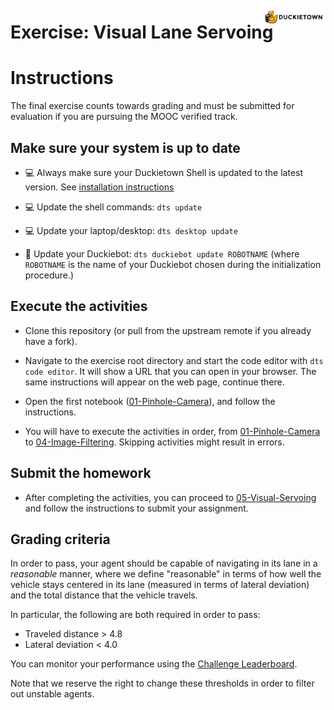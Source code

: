 # **Exercise: Visual Lane Servoing**
<img src="./assets/images/dtlogo.png" alt="Duckietown" width="20%" style="margin-top:-75px; display: block; float: right">

# Instructions

The final exercise counts towards grading and must be submitted for evaluation if you are pursuing the MOOC verified track.


## Make sure your system is up to date

- 💻 Always make sure your Duckietown Shell is updated to the latest version. See [installation instructions](https://github.com/duckietown/duckietown-shell)

- 💻 Update the shell commands: `dts update`

- 💻 Update your laptop/desktop: `dts desktop update`

- 🚙 Update your Duckiebot: `dts duckiebot update ROBOTNAME` (where `ROBOTNAME` is the name of your Duckiebot chosen during the initialization procedure.)


## Execute the activities

- Clone this repository (or pull from the upstream remote if you already have a fork).

- Navigate to the exercise root directory and start the code editor with `dts code editor`. It will show a URL that you can open in your browser. The same instructions will appear on the web page, continue there.

- Open the first notebook ([01-Pinhole-Camera](./notebooks/01-Pinhole-Camera/pinhole_camera_matrix.ipynb)), and follow the instructions.

- You will have to execute the activities in order, from [01-Pinhole-Camera](./notebooks/01-Pinhole-Camera/pinhole_camera_matrix.ipynb) to [04-Image-Filtering](./notebooks/04-Image-Filtering/image_filtering.ipynb). Skipping activities might result in errors.


## Submit the homework

- After completing the activities, you can proceed to [05-Visual-Servoing](./notebooks/05-Visual-Servoing/visual_servoing_activity.ipynb) and follow the instructions to submit your assignment.


## Grading criteria

In order to pass, your agent should be capable of navigating in its lane in a *reasonable* manner, where we define "reasonable" in terms of how well the vehicle stays centered in its lane (measured in terms of lateral deviation) and the total distance that the vehicle travels.

In particular, the following are both required in order to pass:
- Traveled distance > 4.8
- Lateral deviation < 4.0

You can monitor your performance using the [Challenge Leaderboard](https://challenges.duckietown.org/v4/humans/challenges/mooc-visservoing/leaderboard).

Note that we reserve the right to change these thresholds in order to filter out unstable agents.
